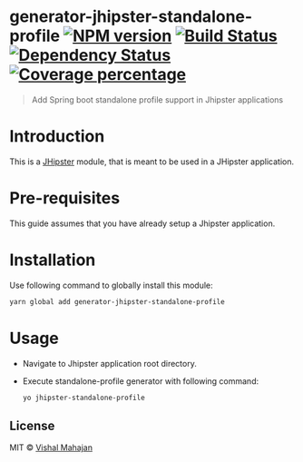 # generator-jhipster-standalone-profile [![NPM version][npm-image]][npm-url] [![Build Status][travis-image]][travis-url] [![Dependency Status][daviddm-image]][daviddm-url] [![Coverage percentage][coveralls-image]][coveralls-url]
> Add Spring boot standalone profile support in Jhipster applications

# Introduction

This is a [JHipster](https://www.jhipster.tech/) module, that is meant to be used in a JHipster application.

# Pre-requisites

This guide assumes that you have already setup a Jhipster application.

# Installation

Use following command to globally install this module:

```bash
yarn global add generator-jhipster-standalone-profile
```

# Usage
- Navigate to Jhipster application root directory.
- Execute standalone-profile generator with following command:

  ```bash
  yo jhipster-standalone-profile
  ```

## License

MIT © [Vishal Mahajan]()


[npm-image]: https://badge.fury.io/js/generator-jhipster-standalone-profile.svg
[npm-url]: https://npmjs.org/package/generator-jhipster-standalone-profile
[travis-image]: https://travis-ci.org/vishal423/generator-jhipster-standalone-profile.svg?branch=master
[travis-url]: https://travis-ci.org/vishal423/generator-jhipster-standalone-profile
[daviddm-image]: https://david-dm.org/vishal423/generator-jhipster-standalone-profile.svg?theme=shields.io
[daviddm-url]: https://david-dm.org/vishal423/generator-jhipster-standalone-profile
[coveralls-image]: https://coveralls.io/repos/vishal423/generator-jhipster-standalone-profile/badge.svg
[coveralls-url]: https://coveralls.io/r/vishal423/generator-jhipster-standalone-profile
